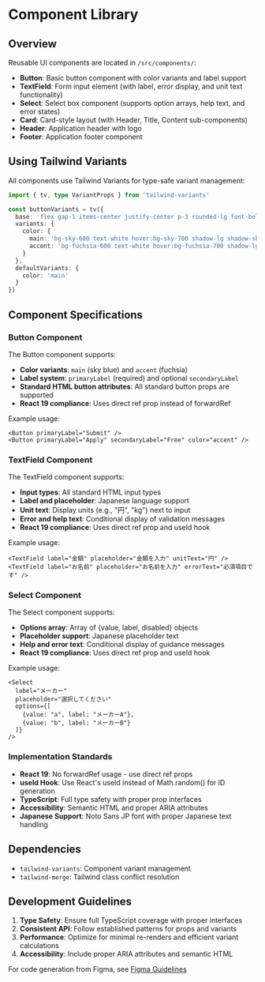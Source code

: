 # Component Library

## Overview

Reusable UI components are located in `/src/components/`:

- **Button**: Basic button component with color variants and label support
- **TextField**: Form input element (with label, error display, and unit text functionality)
- **Select**: Select box component (supports option arrays, help text, and error states)
- **Card**: Card-style layout (with Header, Title, Content sub-components)
- **Header**: Application header with logo
- **Footer**: Application footer component

## Using Tailwind Variants

All components use Tailwind Variants for type-safe variant management:

```typescript
import { tv, type VariantProps } from 'tailwind-variants'

const buttonVariants = tv({
  base: 'flex gap-1 items-center justify-center p-3 rounded-lg font-bold text-lg transition-colors disabled:opacity-50 disabled:pointer-events-none disabled:shadow-none',
  variants: {
    color: {
      main: 'bg-sky-600 text-white hover:bg-sky-700 shadow-lg shadow-sky-300',
      accent: 'bg-fuchsia-600 text-white hover:bg-fuchsia-700 shadow-lg shadow-purple-300'
    }
  },
  defaultVariants: {
    color: 'main'
  }
})
```

## Component Specifications

### Button Component

The Button component supports:
- **Color variants**: `main` (sky blue) and `accent` (fuchsia)
- **Label system**: `primaryLabel` (required) and optional `secondaryLabel`
- **Standard HTML button attributes**: All standard button props are supported
- **React 19 compliance**: Uses direct ref prop instead of forwardRef

Example usage:
```tsx
<Button primaryLabel="Submit" />
<Button primaryLabel="Apply" secondaryLabel="Free" color="accent" />
```

### TextField Component

The TextField component supports:
- **Input types**: All standard HTML input types
- **Label and placeholder**: Japanese language support
- **Unit text**: Display units (e.g., "円", "kg") next to input
- **Error and help text**: Conditional display of validation messages
- **React 19 compliance**: Uses direct ref prop and useId hook

Example usage:
```tsx
<TextField label="金額" placeholder="金額を入力" unitText="円" />
<TextField label="お名前" placeholder="お名前を入力" errorText="必須項目です" />
```

### Select Component

The Select component supports:
- **Options array**: Array of {value, label, disabled} objects
- **Placeholder support**: Japanese placeholder text
- **Help and error text**: Conditional display of guidance messages
- **React 19 compliance**: Uses direct ref prop and useId hook

Example usage:
```tsx
<Select 
  label="メーカー" 
  placeholder="選択してください"
  options={[
    {value: "a", label: "メーカーA"},
    {value: "b", label: "メーカーB"}
  ]}
/>
```

### Implementation Standards

- **React 19**: No forwardRef usage - use direct ref props
- **useId Hook**: Use React's useId instead of Math.random() for ID generation
- **TypeScript**: Full type safety with proper prop interfaces
- **Accessibility**: Semantic HTML and proper ARIA attributes
- **Japanese Support**: Noto Sans JP font with proper Japanese text handling

## Dependencies

- `tailwind-variants`: Component variant management
- `tailwind-merge`: Tailwind class conflict resolution

## Development Guidelines

1. **Type Safety**: Ensure full TypeScript coverage with proper interfaces
2. **Consistent API**: Follow established patterns for props and variants
3. **Performance**: Optimize for minimal re-renders and efficient variant calculations
4. **Accessibility**: Include proper ARIA attributes and semantic HTML

For code generation from Figma, see [Figma Guidelines](./figma-guidelines.md)